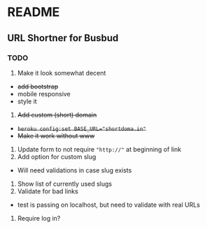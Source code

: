 # README

## URL Shortner for Busbud

### TODO
1. Make it look somewhat decent
  - ~~add bootstrap~~
  - mobile responsive
  - style it 
1. ~~Add custom (short) domain~~
  - ~~`heroku config:set BASE_URL="shortdoma.in"`~~
  - ~~Make it work without www~~
1. Update form to not require `"http://"` at beginning of link
1. Add option for custom slug
  - Will need validations in case slug exists
1. Show list of currently used slugs
1. Validate for bad links 
  - test is passing on localhost, but need to validate with real URLs
1. Require log in?
